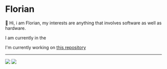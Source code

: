 # Florian
:wave: Hi, i am Florian,
my interests are anything that involves software as well as hardware.

I am currently in the 


I'm currently working on [this repository](https://github.com/AgentSchmisch/slider-turntable)

---
<div align:"center">
<img src="https://github-readme-stats.vercel.app/api?username=AgentSchmisch&theme=radical" height:"150px" /> 
<img src="https://github-readme-stats.vercel.app/api/top-langs/?username=AgentSchmisch&layout=compact&theme=radical" height:"150px" /> 
</div>
